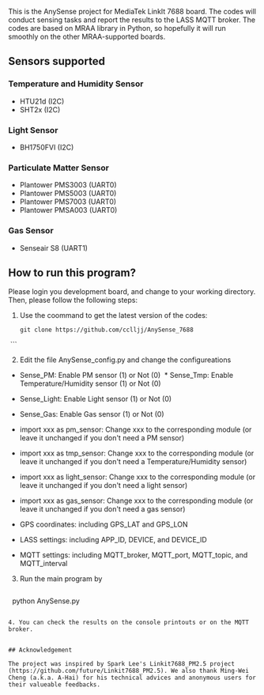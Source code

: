 This is the AnySense project for MediaTek LinkIt 7688 board. The codes will conduct sensing tasks and report the results to the LASS MQTT broker. The codes are based on MRAA library in Python, so hopefully it will run smoothly on the other MRAA-supported boards.

## Sensors supported
### Temperature and Humidity Sensor
 - HTU21d (I2C)
 - SHT2x (I2C)
### Light Sensor
 - BH1750FVI (I2C)
### Particulate Matter Sensor
 - Plantower PMS3003 (UART0)
 - Plantower PMS5003 (UART0)
 - Plantower PMS7003 (UART0)
 - Plantower PMSA003 (UART0)
### Gas Sensor
 - Senseair S8 (UART1)
 
## How to run this program?
Please login you development board, and change to your working directory. Then, please follow the following steps:

1. Use the coommand to get the latest version of the codes: 

   ```
   git clone https://github.com/cclljj/AnySense_7688
   ```

2. Edit the file AnySense_config.py and change the configureations

  * Sense_PM: Enable PM sensor (1) or Not (0)
  * Sense_Tmp: Enable Temperature/Humidity sensor (1) or Not (0)
  * Sense_Light: Enable Light sensor (1) or Not (0)
  * Sense_Gas: Enable Gas sensor (1) or Not (0)
   
  * import xxx as pm_sensor: Change xxx to the corresponding module (or leave it unchanged if you don't need a PM sensor)
  * import xxx as tmp_sensor: Change xxx to the corresponding module (or leave it unchanged if you don't need a Temperature/Humidity sensor)
  * import xxx as light_sensor: Change xxx to the corresponding module (or leave it unchanged if you don't need a light sensor)
  * import xxx as gas_sensor: Change xxx to the corresponding module (or leave it unchanged if you don't need a gas sensor)   
  * GPS coordinates: including GPS_LAT and GPS_LON 
  * LASS settings: including APP_ID, DEVICE, and DEVICE_ID
  * MQTT settings: including MQTT_broker, MQTT_port, MQTT_topic, and MQTT_interval

3. Run the main program by

   ```
   python AnySense.py
   ```

4. You can check the results on the console printouts or on the MQTT broker.


## Acknowledgement

The project was inspired by Spark Lee's Linkit7688_PM2.5 project (https://github.com/future/Linkit7688_PM2.5). We also thank Ming-Wei Cheng (a.k.a. A-Hai) for his technical advices and anonymous users for their valueable feedbacks.
